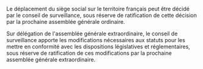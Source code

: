 Le déplacement du siège social sur le territoire français peut être décidé par le conseil de surveillance, sous réserve de ratification de cette décision par la prochaine assemblée générale ordinaire.

Sur délégation de l'assemblée générale extraordinaire, le conseil de surveillance apporte les modifications nécessaires aux statuts pour les mettre en conformité avec les dispositions législatives et réglementaires, sous réserve de ratification de ces modifications par la prochaine assemblée générale extraordinaire.
